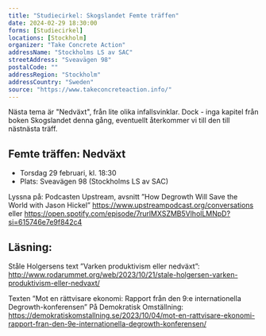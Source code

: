 ```yaml
---
title: "Studiecirkel: Skogslandet Femte träffen"
date: 2024-02-29 18:30:00
forms: [Studiecirkel]
locations: [Stockholm]
organizer: "Take Concrete Action"
addressName: "Stockholms LS av SAC"
streetAddress: "Sveavägen 98"
postalCode: ""
addressRegion: "Stockholm"
addressCountry: "Sweden"
source: "https://www.takeconcreteaction.info/"
---
```

Nästa tema är "Nedväxt", från lite olika infallsvinklar. Dock - inga kapitel från boken Skogslandet denna gång, eventuellt återkommer vi till den till nästnästa träff.


## Femte träffen: Nedväxt
- Torsdag 29 februari, kl. 18:30
- Plats: Sveavägen 98 (Stockholms LS av SAC)

Lyssna på: Podcasten Upstream, avsnitt ”How Degrowth Will Save the World with Jason Hickel”
https://www.upstreampodcast.org/conversations eller https://open.spotify.com/episode/7rurlMXSZMB5VlholLMNpD?si=615746e7e9f842c4 

## Läsning:

Ståle Holgersens text ”Varken produktivism eller nedväxt”: http://www.rodarummet.org/web/2023/10/21/stale-holgersen-varken-produktivism-eller-nedvaxt/ 

Texten ”Mot en rättvisare ekonomi: Rapport från den 9:e internationella Degrowth-konferensen” På Demokratisk Omställning: https://demokratiskomstallning.se/2023/10/04/mot-en-rattvisare-ekonomi-rapport-fran-den-9e-internationella-degrowth-konferensen/
